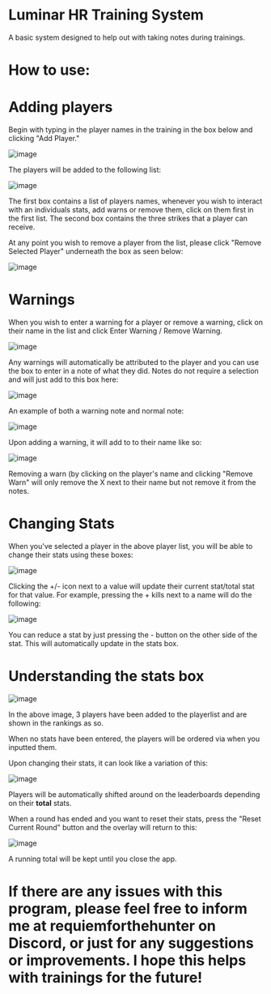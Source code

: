 # Luminar HR Training System

A basic system designed to help out with taking notes during trainings.

# How to use:


# Adding players
Begin with typing in the player names in the training in the box below and clicking "Add Player."

![image](https://github.com/user-attachments/assets/4b248db7-df45-4c97-b24c-6895dd57d241)

The players will be added to the following list:

![image](https://github.com/user-attachments/assets/06c57043-3688-4f7b-8e37-ffd9eaca13b9)

The first box contains a list of players names, whenever you wish to interact with an individuals stats, add warns or remove them, click on them first in the first list.
The second box contains the three strikes that a player can receive.

At any point you wish to remove a player from the list, please click "Remove Selected Player" underneath the box as seen below:

![image](https://github.com/user-attachments/assets/8eeccd91-38e8-4160-89c8-baf249220dfe)

# Warnings

When you wish to enter a warning for a player or remove a warning, click on their name in the list and click Enter Warning / Remove Warning.

![image](https://github.com/user-attachments/assets/8f2912d8-3702-4b2b-be51-e5bd988f2f7c)

Any warnings will automatically be attributed to the player and you can use the box to enter in a note of what they did. Notes do not require a selection and will just add to this box here:

![image](https://github.com/user-attachments/assets/6b2bf1a1-49ef-4786-8967-d9568685fd97)

An example of both a warning note and normal note:

![image](https://github.com/user-attachments/assets/0512c192-2deb-45ca-94fd-927885799db1)

Upon adding a warning, it will add to to their name like so:

![image](https://github.com/user-attachments/assets/eb665120-039d-4804-803b-284873383788)

Removing a warn (by clicking on the player's name and clicking "Remove Warn" will only remove the X next to their name but not remove it from the notes.

# Changing Stats

When you've selected a player in the above player list, you will be able to change their stats using these boxes:

![image](https://github.com/user-attachments/assets/4d989108-ca75-4c4b-b012-f3379677d8ae)

Clicking the +/- icon next to a value will update their current stat/total stat for that value. For example, pressing the + kills next to a name will do the following:

![image](https://github.com/user-attachments/assets/dc9ba7bc-2057-4a80-8630-158a2da7f8e1)

You can reduce a stat by just pressing the - button on the other side of the stat. This will automatically update in the stats box.

# Understanding the stats box

![image](https://github.com/user-attachments/assets/7e7213d0-0fe0-4d16-8e4c-b847229ec794)

In the above image, 3 players have been added to the playerlist and are shown in the rankings as so.

When no stats have been entered, the players will be ordered via when you inputted them.

Upon changing their stats, it can look like a variation of this:

![image](https://github.com/user-attachments/assets/979f2a2d-613b-44d0-80a8-692638e7afe2)

Players will be automatically shifted around on the leaderboards depending on their **total** stats.

When a round has ended and you want to reset their stats, press the "Reset Current Round" button and the overlay will return to this:

![image](https://github.com/user-attachments/assets/04cbff2e-93f5-4ec6-9ae5-6235f1dc3dd1)

A running total will be kept until you close the app. 


# If there are any issues with this program, please feel free to inform me at requiemforthehunter on Discord, or just for any suggestions or improvements. I hope this helps with trainings for the future!





